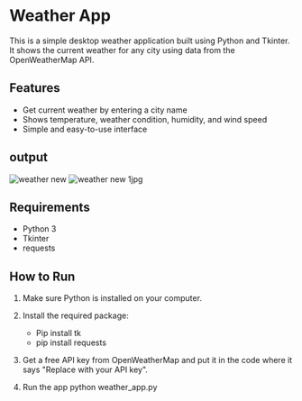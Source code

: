 # Weather App

This is a simple desktop weather application built using Python and Tkinter. It shows the current weather for any city using data from the OpenWeatherMap API.

## Features

- Get current weather by entering a city name
- Shows temperature, weather condition, humidity, and wind speed
- Simple and easy-to-use interface

## output
![weather new](https://github.com/user-attachments/assets/40b1a793-6493-4cc6-a976-3db1bede66e5)
![weather new 1jpg](https://github.com/user-attachments/assets/01fc476a-3385-4e50-84ae-29b5f09eded1)

 
 
## Requirements
 - Python 3
 - Tkinter
 - requests

## How to Run

1. Make sure Python is installed on your computer.

2. Install the required package:

      -  Pip install tk
      - pip install requests

3. Get a free API key from OpenWeatherMap and put it in the code where it says "Replace with your API key".


4. Run the app
            python weather_app.py



